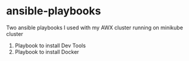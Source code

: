 # ansible-playbooks

Two ansible playbooks I used with my AWX cluster running on minikube cluster
1. Playbook to install Dev Tools
2. Playbook to install Docker
